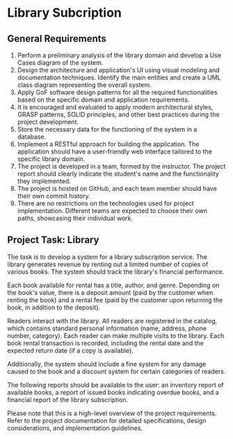 # Library Subcription

## General Requirements

1. Perform a preliminary analysis of the library domain and develop a Use Cases diagram of the system.
2. Design the architecture and application's UI using visual modeling and documentation techniques. Identify the main entities and create a UML class diagram representing the overall system.
3. Apply GoF software design patterns for all the required functionalities based on the specific domain and application requirements.
4. It is encouraged and evaluated to apply modern architectural styles, GRASP patterns, SOLID principles, and other best practices during the project development.
5. Store the necessary data for the functioning of the system in a database.
6. Implement a RESTful approach for building the application. The application should have a user-friendly web interface tailored to the specific library domain.
7. The project is developed in a team, formed by the instructor. The project report should clearly indicate the student's name and the functionality they implemented.
8. The project is hosted on GitHub, and each team member should have their own commit history.
9. There are no restrictions on the technologies used for project implementation. Different teams are expected to choose their own paths, showcasing their individual work.

## Project Task: Library

The task is to develop a system for a library subscription service. The library generates revenue by renting out a limited number of copies of various books. The system should track the library's financial performance.

Each book available for rental has a title, author, and genre. Depending on the book's value, there is a deposit amount (paid by the customer when renting the book) and a rental fee (paid by the customer upon returning the book, in addition to the deposit).

Readers interact with the library. All readers are registered in the catalog, which contains standard personal information (name, address, phone number, category). Each reader can make multiple visits to the library. Each book rental transaction is recorded, including the rental date and the expected return date (if a copy is available). 

Additionally, the system should include a fine system for any damage caused to the book and a discount system for certain categories of readers.

The following reports should be available to the user: an inventory report of available books, a report of issued books indicating overdue books, and a financial report of the library subscription.

Please note that this is a high-level overview of the project requirements. Refer to the project documentation for detailed specifications, design considerations, and implementation guidelines.

